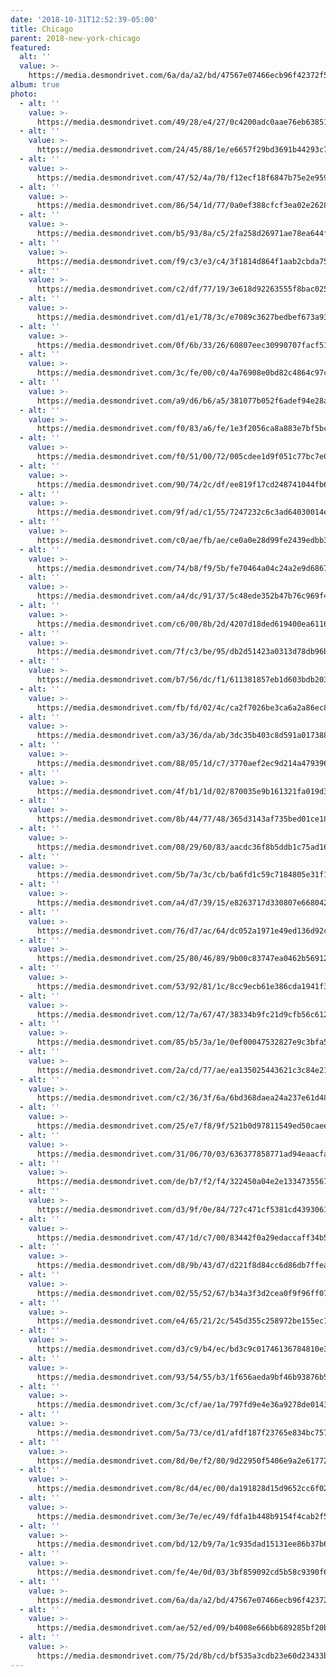 ```yaml
---
date: '2018-10-31T12:52:39-05:00'
title: Chicago
parent: 2018-new-york-chicago
featured:
  alt: ''
  value: >-
    https://media.desmondrivet.com/6a/da/a2/bd/47567e07466ecb96f42372f5c6609906e3f60fd16bc808f1c6162646.jpg
album: true
photo:
  - alt: ''
    value: >-
      https://media.desmondrivet.com/49/28/e4/27/0c4200adc0aae76eb6385160d89e475a4ca6db93f95db6c432a61c1d.jpg
  - alt: ''
    value: >-
      https://media.desmondrivet.com/24/45/88/1e/e6657f29bd3691b44293c75e401bcd32ca304277320f94fac1e48414.jpg
  - alt: ''
    value: >-
      https://media.desmondrivet.com/47/52/4a/70/f12ecf18f6847b75e2e9595afdb44b0b399cc923989cf614468bb1c3.jpg
  - alt: ''
    value: >-
      https://media.desmondrivet.com/86/54/1d/77/0a0ef388cfcf3ea02e26284e71dd3beb4cdc62ae3ff9545e85920c7e.jpg
  - alt: ''
    value: >-
      https://media.desmondrivet.com/b5/93/8a/c5/2fa258d26971ae78ea644f58f88fca0c2f34997955746ab353501713.jpg
  - alt: ''
    value: >-
      https://media.desmondrivet.com/f9/c3/e3/c4/3f1814d864f1aab2cbda75ccf55847437b5099cc2aaaae96b8dbf0e4.jpg
  - alt: ''
    value: >-
      https://media.desmondrivet.com/c2/df/77/19/3e618d92263555f8bac025de16b32e035bbce3c813ba575b706b8a5e.jpg
  - alt: ''
    value: >-
      https://media.desmondrivet.com/d1/e1/78/3c/e7089c3627bedbef673a934d31af03b186a8e47623c0acdb4cb1c3a4.jpg
  - alt: ''
    value: >-
      https://media.desmondrivet.com/0f/6b/33/26/60807eec30990707facf51f7aed11650c4601dfabee8b0835c29b5ab.jpg
  - alt: ''
    value: >-
      https://media.desmondrivet.com/3c/fe/00/c0/4a76908e0bd82c4864c97cac09bccf931e355c418c48e4541a94d0f3.jpg
  - alt: ''
    value: >-
      https://media.desmondrivet.com/a9/d6/b6/a5/381077b052f6adef94e28aa2ce67f75abe10c296b7b82f22dd5fea23.jpg
  - alt: ''
    value: >-
      https://media.desmondrivet.com/f0/83/a6/fe/1e3f2056ca8a883e7bf5bca973d451f6da5bd94ae70957608c9991e7.jpg
  - alt: ''
    value: >-
      https://media.desmondrivet.com/f0/51/00/72/005cdee1d9f051c77bc7e066346abd34d34fd9416bfd8ce1d9378d30.jpg
  - alt: ''
    value: >-
      https://media.desmondrivet.com/90/74/2c/df/ee819f17cd248741044fb6d9132e8b47e1eaf218bd99bf31c4a086aa.jpg
  - alt: ''
    value: >-
      https://media.desmondrivet.com/9f/ad/c1/55/7247232c6c3ad64030014e08b7247ceac907ca2600e851ec997ad130.jpg
  - alt: ''
    value: >-
      https://media.desmondrivet.com/c0/ae/fb/ae/ce0a0e28d99fe2439edbb377eb2c9aa0a40925e232854711ee8f2f48.jpg
  - alt: ''
    value: >-
      https://media.desmondrivet.com/74/b8/f9/5b/fe70464a04c24a2e9d6867b6fe6c5d88985a654e2462a9fa82ccdd10.jpg
  - alt: ''
    value: >-
      https://media.desmondrivet.com/a4/dc/91/37/5c48ede352b47b76c969f4eb37daaabf0009be82692f98c95b9b5193.jpg
  - alt: ''
    value: >-
      https://media.desmondrivet.com/c6/00/8b/2d/4207d18ded619400ea611669580493e9a3e83fcb8fbf6d92a968e96c.jpg
  - alt: ''
    value: >-
      https://media.desmondrivet.com/7f/c3/be/95/db2d51423a0313d78db96ba0a1076dcac4c116d7b5230f0eb79a0695.jpg
  - alt: ''
    value: >-
      https://media.desmondrivet.com/b7/56/dc/f1/611381857eb1d603bdb203692181f9ed744f4c4d0de70e44d8fc6514.jpg
  - alt: ''
    value: >-
      https://media.desmondrivet.com/fb/fd/02/4c/ca2f7026be3ca6a2a86ec87bbd43c0d11ef22c88d315a836a4255810.jpg
  - alt: ''
    value: >-
      https://media.desmondrivet.com/a3/36/da/ab/3dc35b403c8d591a0173889180a5dfb96a4bfc2755cd3d14b5f8ed04.jpg
  - alt: ''
    value: >-
      https://media.desmondrivet.com/88/05/1d/c7/3770aef2ec9d214a4793969ea973098ad16a63a166915d6eb678e170.jpg
  - alt: ''
    value: >-
      https://media.desmondrivet.com/4f/b1/1d/02/870035e9b161321fa019d3c404c11a7288c8ef55412400fad0f97099.jpg
  - alt: ''
    value: >-
      https://media.desmondrivet.com/8b/44/77/48/365d3143af735bed01ce185cc9625b94e6c588e8dcb3b113a3fc9805.jpg
  - alt: ''
    value: >-
      https://media.desmondrivet.com/08/29/60/83/aacdc36f8b5ddb1c75ad162344cc811d3d1090414bad4c8a98927bbe.jpg
  - alt: ''
    value: >-
      https://media.desmondrivet.com/5b/7a/3c/cb/ba6fd1c59c7184805e31f1e03041743f13bf9d993edb50cd8d12cc0c.jpg
  - alt: ''
    value: >-
      https://media.desmondrivet.com/a4/d7/39/15/e8263717d330807e66804201e4e24caafd1b8ae7d389777335061595.jpg
  - alt: ''
    value: >-
      https://media.desmondrivet.com/76/d7/ac/64/dc052a1971e49ed136d92c3c7d0be6b0e7f61383eead2a4ef4ed4419.jpg
  - alt: ''
    value: >-
      https://media.desmondrivet.com/25/80/46/89/9b00c83747ea0462b569125cad9a10a83b1b48a6dee49851b350ed6c.jpg
  - alt: ''
    value: >-
      https://media.desmondrivet.com/53/92/81/1c/8cc9ecb61e386cda1941f3ac3c89413a43a75fa31bf2b0673a1777bf.jpg
  - alt: ''
    value: >-
      https://media.desmondrivet.com/12/7a/67/47/38334b9fc21d9cfb56c6123de229428a62c8df6fa139110295831598.jpg
  - alt: ''
    value: >-
      https://media.desmondrivet.com/85/b5/3a/1e/0ef00047532827e9c3bfa5dc7230c94c15d501d62c9d38e44dd5ebc4.jpg
  - alt: ''
    value: >-
      https://media.desmondrivet.com/2a/cd/77/ae/ea135025443621c3c84e214dbccb051f07bc4e69ad8c253d68393eac.jpg
  - alt: ''
    value: >-
      https://media.desmondrivet.com/c2/36/3f/6a/6bd368daea24a237e61d483192e042ff621da519dc5c20d1f318d744.jpg
  - alt: ''
    value: >-
      https://media.desmondrivet.com/25/e7/f8/9f/521b0d97811549ed50caee33920fadabba1b359031a5128f0731fa1b.jpg
  - alt: ''
    value: >-
      https://media.desmondrivet.com/31/06/70/03/636377858771ad94eaacfacbd76f797da91496629eb90430ccca392f.jpg
  - alt: ''
    value: >-
      https://media.desmondrivet.com/de/b7/f2/f4/322450a04e2e1334735567354a60df4b6fb31852eab6ca6673733acc.jpg
  - alt: ''
    value: >-
      https://media.desmondrivet.com/d3/9f/0e/84/727c471cf5381cd4393061408a7847ff8d7713941954202ab5b8e141.jpg
  - alt: ''
    value: >-
      https://media.desmondrivet.com/47/1d/c7/00/83442f0a29edaccaff34b5ca72b480b1c76fdbd143e5e53c53b46b4d.jpg
  - alt: ''
    value: >-
      https://media.desmondrivet.com/d8/9b/43/d7/d221f8d84cc6d86db7ffea3a995bc2ec8993f4acb98710bebf77833b.jpg
  - alt: ''
    value: >-
      https://media.desmondrivet.com/02/55/52/67/b34a3f3d2cea0f9f96ff0713f596e2c1bf04d65cff4ab224456a2921.jpg
  - alt: ''
    value: >-
      https://media.desmondrivet.com/e4/65/21/2c/545d355c258972be155ec19371ade77f70e28d814a0ef44b2789e44e.jpg
  - alt: ''
    value: >-
      https://media.desmondrivet.com/d3/c9/b4/ec/bd3c9c01746136784810e30310db5080abfd54562dfac7dd4d10936e.jpg
  - alt: ''
    value: >-
      https://media.desmondrivet.com/93/54/55/b3/1f656aeda9bf46b93876b5dbc069806c7fa6950b4c789e2172c0d1f2.jpg
  - alt: ''
    value: >-
      https://media.desmondrivet.com/3c/cf/ae/1a/797fd9e4e36a9278de01433542d4504c4617c568afbfab7d36762ac9.jpg
  - alt: ''
    value: >-
      https://media.desmondrivet.com/5a/73/ce/d1/afdf187f23765e834bc757589d9d766c3bc8afc7a72fc1d81a4ef636.jpg
  - alt: ''
    value: >-
      https://media.desmondrivet.com/8d/0e/f2/80/9d22950f5406e9a2e61772d079a1926dfc54a974cc60fbfec0f6d110.jpg
  - alt: ''
    value: >-
      https://media.desmondrivet.com/8c/d4/ec/00/da191828d15d9652cc6f0230215e1f486ea41f0cc1cbc061c3b7588a.jpg
  - alt: ''
    value: >-
      https://media.desmondrivet.com/3e/7e/ec/49/fdfa1b448b9154f4cab2f516dc8c8f8587406578bff075a24f1f9f63.jpg
  - alt: ''
    value: >-
      https://media.desmondrivet.com/bd/12/b9/7a/1c935dad15131ee86b37b670085964f562dac14ad275c873aa449027.jpg
  - alt: ''
    value: >-
      https://media.desmondrivet.com/fe/4e/0d/03/3bf859092cd5b58c9390f626a3388c1e1ab9ec4f7e30cb3eb7adb8ea.jpg
  - alt: ''
    value: >-
      https://media.desmondrivet.com/6a/da/a2/bd/47567e07466ecb96f42372f5c6609906e3f60fd16bc808f1c6162646.jpg
  - alt: ''
    value: >-
      https://media.desmondrivet.com/ae/52/ed/09/b4008e666bb689285bf20ba6b999bee3f8f715803f82ccc6cf338651.jpg
  - alt: ''
    value: >-
      https://media.desmondrivet.com/75/2d/8b/cd/bf535a3cdb23e60d23433b16548b4a85e7a3e91a94be874b4fe07224.jpg
---
```


